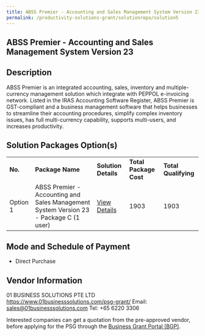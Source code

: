 ```yaml
---
title: ABSS Premier - Accounting and Sales Management System Version 23
permalink: /productivity-solutions-grant/solutionrepo/solution5
---
```


## ABSS Premier - Accounting and Sales Management System Version 23

## Description

ABSS Premier is an integrated accounting, sales, inventory and multiple-currency management solution which integrate with  PEPPOL e-invoicing network. Listed in the IRAS Accounting Software Register, ABSS Premier is GST-compliant and a business management software that helps businesses to streamline their accounting procedures, simplify complex inventory issues, has full multi-currency capability, supports multi-users, and increases productivity.


## Solution Packages Option(s)

<table>
<tr>
<td><b>No.</b></td>
<td><b>Package Name</b></td>
<td><b>Solution Details</b></td>
<td><b>Total Package Cost</b></td>
<td><b>Total Qualifying</b></td>
</tr>
<tr>
<td>Option 1</td>
<td>ABSS Premier - Accounting and Sales Management System Version 23 - Package C (1 user)</td>
<td><a href='https://www.gobusiness.gov.sg/images/psg/01_BUSINESS_SOLUTIONS_20200036_Annex_3_20200625144627_Part_3.pdf'>View Details</a></td>
<td>1903</td>
<td>1903</td>
</tr>
</table>

## Mode and Schedule of Payment

 - Direct Purchase

## Vendor Information

 01 BUSINESS SOLUTIONS PTE LTD
https://www.01businesssolutions.com/psg-grant/
Email: sales@01businesssolutions.com
Tel: +65 6220 3306

Interested companies can get a quotation from the pre-approved vendor, before applying for the PSG through the <a href='https://www.businessgrants.gov.sg/'>Business Grant Portal (BGP)</a>.
<script src="/jquery/resize-tables.js"></script>
